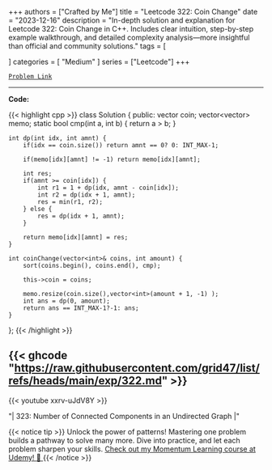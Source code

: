 
+++
authors = ["Crafted by Me"]
title = "Leetcode 322: Coin Change"
date = "2023-12-16"
description = "In-depth solution and explanation for Leetcode 322: Coin Change in C++. Includes clear intuition, step-by-step example walkthrough, and detailed complexity analysis—more insightful than official and community solutions."
tags = [
    
]
categories = [
    "Medium"
]
series = ["Leetcode"]
+++



[`Problem Link`](https://leetcode.com/problems/coin-change/description/)

---

**Code:**

{{< highlight cpp >}}
class Solution {
public:
    vector<int> coin;
    vector<vector<int>> memo;
    static bool cmp(int a, int b) {
        return a > b;
    }
    
    int dp(int idx, int amnt) {
        if(idx == coin.size()) return amnt == 0? 0: INT_MAX-1;
        
        if(memo[idx][amnt] != -1) return memo[idx][amnt];
        
        int res;
        if(amnt >= coin[idx]) {
            int r1 = 1 + dp(idx, amnt - coin[idx]);            
            int r2 = dp(idx + 1, amnt);
            res = min(r1, r2);
        } else {
            res = dp(idx + 1, amnt);
        }

        return memo[idx][amnt] = res;
    }
    
    int coinChange(vector<int>& coins, int amount) {
        sort(coins.begin(), coins.end(), cmp);
        
        this->coin = coins;
        
        memo.resize(coin.size(),vector<int>(amount + 1, -1) );
        int ans = dp(0, amount);
        return ans == INT_MAX-1?-1: ans;
    }
};
{{< /highlight >}}

{{< ghcode "https://raw.githubusercontent.com/grid47/list/refs/heads/main/exp/322.md" >}}
---
{{< youtube xxrv-uJdV8Y >}}

"| 323: Number of Connected Components in an Undirected Graph |"

{{< notice tip >}}
Unlock the power of patterns! Mastering one problem builds a pathway to solve many more. Dive into practice, and let each problem sharpen your skills. [Check out my Momentum Learning course at Udemy! 🚀 ](https://www.udemy.com/course/algorithms-and-data-structures-in-cpp/)
{{< /notice >}}

